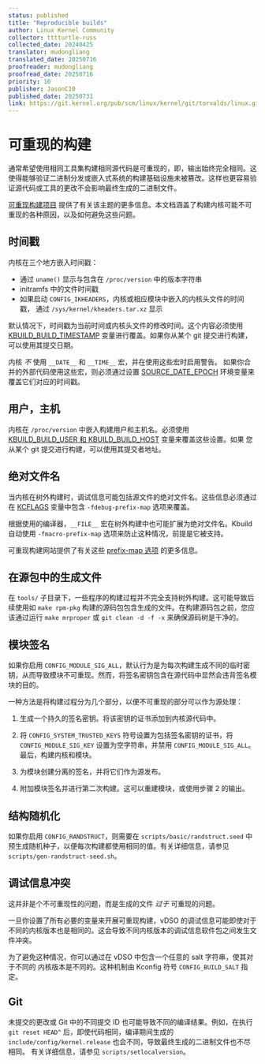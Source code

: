```yaml
---
status: published
title: "Reproducible builds"
author: Linux Kernel Community
collector: tttturtle-russ
collected_date: 20240425
translator: mudongliang
translated_date: 20250716
proofreader: mudongliang
proofread_date: 20250716
priority: 10
publisher: JasonC10
published_date: 20250731
link: https://git.kernel.org/pub/scm/linux/kernel/git/torvalds/linux.git/tree/Documentation/kbuild/reproducible-builds.rst
---
```


# 可重现的构建

通常希望使用相同工具集构建相同源代码是可重现的，即，输出始终完全相同。这使得能够验证二进制分发或嵌入式系统的构建基础设施未被篡改。这样也更容易验证源代码或工具的更改不会影响最终生成的二进制文件。

[可重现构建项目](https://reproducible-builds.org/)
提供了有关该主题的更多信息。本文档涵盖了构建内核可能不可重现的各种原因，以及如何避免这些问题。

## 时间戳

内核在三个地方嵌入时间戳：

-   通过 `uname()` 显示与包含在 `/proc/version` 中的版本字符串
-   initramfs 中的文件时间戳
-   如果启动 `CONFIG_IKHEADERS`，内核或相应模块中嵌入的内核头文件的时间戳， 通过 `/sys/kernel/kheaders.tar.xz` 显示

默认情况下，时间戳为当前时间或内核头文件的修改时间。这个内容必须使用 [KBUILD_BUILD_TIMESTAMP](kbuild.html#kbuild-build-timestamp) 变量进行覆盖。如果你从某个 git 提交进行构建， 可以使用其提交日期。

内核 *不* 使用 `__DATE__` 和 `__TIME__` 宏，并在使用这些宏时启用警告。
如果你合并的外部代码使用这些宏，则必须通过设置 [SOURCE_DATE_EPOCH](https://reproducible-builds.org/docs/source-date-epoch/) 环境变量来覆盖它们对应的时间戳。

## 用户，主机

内核在 `/proc/version` 中嵌入构建用户和主机名。必须使用 [KBUILD_BUILD_USER 和 KBUILD_BUILD_HOST](kbuild.html#kbuild-build-user-kbuild-build-host) 变量来覆盖这些设置。如果 您从某个 git 提交进行构建，可以使用其提交者地址。

## 绝对文件名

当内核在树外构建时，调试信息可能包括源文件的绝对文件名。这些信息必须通过在 [KCFLAGS](kbuild.html#kcflags) 变量中包含 `-fdebug-prefix-map` 选项来覆盖。

根据使用的编译器，`__FILE__` 宏在树外构建中也可能扩展为绝对文件名。Kbuild 自动使用 `-fmacro-prefix-map` 选项来防止这种情况，前提是它被支持。

可重现构建网站提供了有关这些 [prefix-map 选项](https://reproducible-builds.org/docs/build-path/) 的更多信息。

## 在源包中的生成文件

在 `tools/` 子目录下，一些程序的构建过程并不完全支持树外构建。这可能导致后续使用如 `make rpm-pkg` 构建的源码包包含生成的文件。在构建源码包之前，您应该通过运行 `make mrproper` 或 `git clean -d -f -x` 来确保源码树是干净的。

## 模块签名

如果你启用 `CONFIG_MODULE_SIG_ALL`，默认行为是为每次构建生成不同的临时密钥，从而导致模块不可重现。然而，将签名密钥包含在源代码中显然会违背签名模块的目的。

一种方法是将构建过程分为几个部分，以便不可重现的部分可以作为源处理：

1.  生成一个持久的签名密钥。将该密钥的证书添加到内核源代码中。

2.  将 `CONFIG_SYSTEM_TRUSTED_KEYS` 符号设置为包括签名密钥的证书，将 `CONFIG_MODULE_SIG_KEY` 设置为空字符串，并禁用 `CONFIG_MODULE_SIG_ALL`。最后，构建内核和模块。

3.  为模块创建分离的签名，并将它们作为源发布。

4.  附加模块签名并进行第二次构建。这可以重建模块，或使用步骤 2 的输出。

## 结构随机化

如果你启用 `CONFIG_RANDSTRUCT`，则需要在 `scripts/basic/randstruct.seed` 中预生成随机种子，以便每次构建都使用相同的值。有关详细信息，请参见 `scripts/gen-randstruct-seed.sh`。

## 调试信息冲突

这并非是个不可重现性的问题，而是生成的文件 *过于* 可重现的问题。

一旦你设置了所有必要的变量来开展可重现构建，vDSO 的调试信息可能即使对于不同的内核版本也是相同的。这会导致不同内核版本的调试信息软件包之间发生文件冲突。

为了避免这种情况，你可以通过在 vDSO 中包含一个任意的 salt 字符串，使其对于不同的 内核版本是不同的。这种机制由 Kconfig 符号 `CONFIG_BUILD_SALT` 指定。

## Git

未提交的更改或 Git 中的不同提交 ID 也可能导致不同的编译结果。例如，在执行 `git reset HEAD^` 后，即使代码相同，编译期间生成的 `include/config/kernel.release` 也会不同，导致最终生成的二进制文件也不尽相同。 有关详细信息，请参见 `scripts/setlocalversion`。